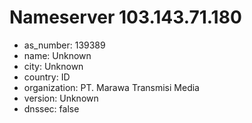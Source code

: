 # Nameserver 103.143.71.180

* as_number: 139389
* name: Unknown
* city: Unknown
* country: ID
* organization: PT. Marawa Transmisi Media
* version: Unknown
* dnssec: false
